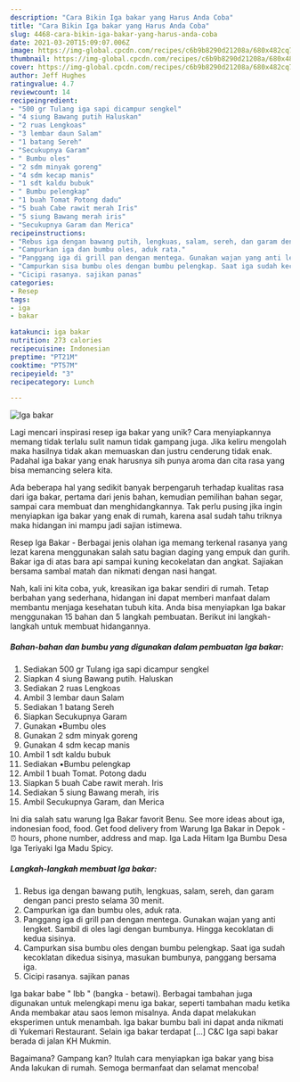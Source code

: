```yaml
---
description: "Cara Bikin Iga bakar yang Harus Anda Coba"
title: "Cara Bikin Iga bakar yang Harus Anda Coba"
slug: 4468-cara-bikin-iga-bakar-yang-harus-anda-coba
date: 2021-03-20T15:09:07.006Z
image: https://img-global.cpcdn.com/recipes/c6b9b8290d21208a/680x482cq70/iga-bakar-foto-resep-utama.jpg
thumbnail: https://img-global.cpcdn.com/recipes/c6b9b8290d21208a/680x482cq70/iga-bakar-foto-resep-utama.jpg
cover: https://img-global.cpcdn.com/recipes/c6b9b8290d21208a/680x482cq70/iga-bakar-foto-resep-utama.jpg
author: Jeff Hughes
ratingvalue: 4.7
reviewcount: 14
recipeingredient:
- "500 gr Tulang iga sapi dicampur sengkel"
- "4 siung Bawang putih Haluskan"
- "2 ruas Lengkoas"
- "3 lembar daun Salam"
- "1 batang Sereh"
- "Secukupnya Garam"
- " Bumbu oles"
- "2 sdm minyak goreng"
- "4 sdm kecap manis"
- "1 sdt kaldu bubuk"
- " Bumbu pelengkap"
- "1 buah Tomat Potong dadu"
- "5 buah Cabe rawit merah Iris"
- "5 siung Bawang merah iris"
- "Secukupnya Garam dan Merica"
recipeinstructions:
- "Rebus iga dengan bawang putih, lengkuas, salam, sereh, dan garam dengan panci presto selama 30 menit."
- "Campurkan iga dan bumbu oles, aduk rata."
- "Panggang iga di grill pan dengan mentega. Gunakan wajan yang anti lengket. Sambil di oles lagi dengan bumbunya. Hingga kecoklatan di kedua sisinya."
- "Campurkan sisa bumbu oles dengan bumbu pelengkap. Saat iga sudah kecoklatan dikedua sisinya, masukan bumbunya, panggang bersama iga."
- "Cicipi rasanya. sajikan panas"
categories:
- Resep
tags:
- iga
- bakar

katakunci: iga bakar 
nutrition: 273 calories
recipecuisine: Indonesian
preptime: "PT21M"
cooktime: "PT57M"
recipeyield: "3"
recipecategory: Lunch

---
```



![Iga bakar](https://img-global.cpcdn.com/recipes/c6b9b8290d21208a/680x482cq70/iga-bakar-foto-resep-utama.jpg)

Lagi mencari inspirasi resep iga bakar yang unik? Cara menyiapkannya memang tidak terlalu sulit namun tidak gampang juga. Jika keliru mengolah maka hasilnya tidak akan memuaskan dan justru cenderung tidak enak. Padahal iga bakar yang enak harusnya sih punya aroma dan cita rasa yang bisa memancing selera kita.

Ada beberapa hal yang sedikit banyak berpengaruh terhadap kualitas rasa dari iga bakar, pertama dari jenis bahan, kemudian pemilihan bahan segar, sampai cara membuat dan menghidangkannya. Tak perlu pusing jika ingin menyiapkan iga bakar yang enak di rumah, karena asal sudah tahu triknya maka hidangan ini mampu jadi sajian istimewa.

Resep Iga Bakar - Berbagai jenis olahan iga memang terkenal rasanya yang lezat karena menggunakan salah satu bagian daging yang empuk dan gurih. Bakar iga di atas bara api sampai kuning kecokelatan dan angkat. Sajiakan bersama sambal matah dan nikmati dengan nasi hangat.


Nah, kali ini kita coba, yuk, kreasikan iga bakar sendiri di rumah. Tetap berbahan yang sederhana, hidangan ini dapat memberi manfaat dalam membantu menjaga kesehatan tubuh kita. Anda bisa menyiapkan Iga bakar menggunakan 15 bahan dan 5 langkah pembuatan. Berikut ini langkah-langkah untuk membuat hidangannya.

<!--inarticleads1-->

##### Bahan-bahan dan bumbu yang digunakan dalam pembuatan Iga bakar:

1. Sediakan 500 gr Tulang iga sapi dicampur sengkel
1. Siapkan 4 siung Bawang putih. Haluskan
1. Sediakan 2 ruas Lengkoas
1. Ambil 3 lembar daun Salam
1. Sediakan 1 batang Sereh
1. Siapkan Secukupnya Garam
1. Gunakan  ▪️Bumbu oles
1. Gunakan 2 sdm minyak goreng
1. Gunakan 4 sdm kecap manis
1. Ambil 1 sdt kaldu bubuk
1. Sediakan  ▪️Bumbu pelengkap
1. Ambil 1 buah Tomat. Potong dadu
1. Siapkan 5 buah Cabe rawit merah. Iris
1. Sediakan 5 siung Bawang merah, iris
1. Ambil Secukupnya Garam, dan Merica


Ini dia salah satu warung Iga Bakar favorit Benu. See more ideas about iga, indonesian food, food. Get food delivery from Warung Iga Bakar in Depok - ⏰ hours, phone number, address and map. Iga Lada Hitam Iga Bumbu Desa Iga Teriyaki Iga Madu Spicy. 

<!--inarticleads2-->

##### Langkah-langkah membuat Iga bakar:

1. Rebus iga dengan bawang putih, lengkuas, salam, sereh, dan garam dengan panci presto selama 30 menit.
1. Campurkan iga dan bumbu oles, aduk rata.
1. Panggang iga di grill pan dengan mentega. Gunakan wajan yang anti lengket. Sambil di oles lagi dengan bumbunya. Hingga kecoklatan di kedua sisinya.
1. Campurkan sisa bumbu oles dengan bumbu pelengkap. Saat iga sudah kecoklatan dikedua sisinya, masukan bumbunya, panggang bersama iga.
1. Cicipi rasanya. sajikan panas


Iga bakar babe &#34; Ibb &#34; (bangka - betawi). Berbagai tambahan juga digunakan untuk melengkapi menu iga bakar, seperti tambahan madu ketika Anda membakar atau saos lemon misalnya. Anda dapat melakukan eksperimen untuk menambah. Iga bakar bumbu bali ini dapat anda nikmati di Yukemari Restaurant. Selain iga bakar terdapat […] C&amp;C Iga sapi bakar berada di jalan KH Mukmin. 

Bagaimana? Gampang kan? Itulah cara menyiapkan iga bakar yang bisa Anda lakukan di rumah. Semoga bermanfaat dan selamat mencoba!
